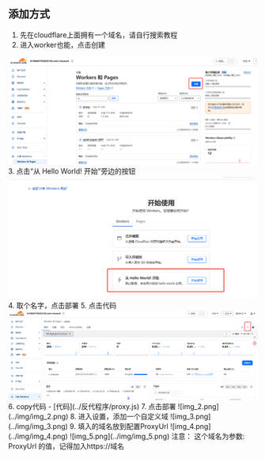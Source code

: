 

## 添加方式
1. 先在cloudflare上面拥有一个域名，请自行搜索教程
2. 进入worker也能，点击创建
<img src="../img/cloudflare1.png" width="800"/>
3. 点击“从 Hello World! 开始”旁边的按钮
<img src="../img/cloudflare2.png" width="800"/>
4. 取个名字，点击部署
5. 点击代码
<img src="../img/cloudflare3.png" width="800"/>
6. copy代码
- [代码](../反代程序/proxy.js)
7. 点击部署
![img_2.png](../img/img_2.png)
8. 进入设置，添加一个自定义域
![img_3.png](../img/img_3.png)
9. 填入的域名放到配置ProxyUrl
![img_4.png](../img/img_4.png)
![img_5.png](../img/img_5.png)
注意： 这个域名为参数: ProxyUrl 的值，记得加入https://域名